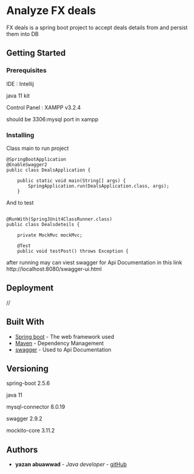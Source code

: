 # Analyze FX deals

FX deals is a spring boot project to accept deals details from and persist them into DB

## Getting Started


 

### Prerequisites

 IDE : Intellij

 java 11 kit
 
  Control Panel : XAMPP v3.2.4 
  
should be 3306:mysql port in xampp

 

### Installing

Class main to run project

```
@SpringBootApplication
@EnableSwagger2
public class DealsApplication {

    public static void main(String[] args) {
        SpringApplication.run(DealsApplication.class, args);
    }

```


And to test
```

@RunWith(SpringJUnit4ClassRunner.class)
public class Dealsdeteils {

    private MockMvc mockMvc;

    @Test
    public void testPost() throws Exception {

```
 

 after running may can viest swagger for Api Documentation in this link 
 http://localhost:8080/swagger-ui.html
                                         
 



## Deployment

//

## Built With

* [Spring boot](https://spring.io/projects/spring-boot) - The web framework used
* [Maven](https://maven.apache.org/) - Dependency Management
* [swagger](https://swagger.io/) - Used to Api Documentation
                                           



## Versioning

 spring-boot 2.5.6
 
  java  11 
  
  mysql-connector 8.0.19
  
  swagger 2.9.2
  
  mockito-core 3.11.2

## Authors

* **yazan abuawwad** - *Java developer* - [gitHub](https://github.com/Yazan-Abuawwad)

 
 
 
